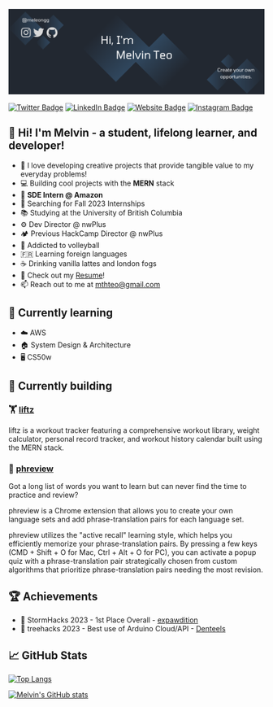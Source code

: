 [![Melvin's GitHub Header](./assets/GithubHeader.png)](https://meleongg.github.io)

[![Twitter Badge](https://img.shields.io/badge/Twitter-Profile-informational?style=flat&logo=twitter&logoColor=white&color=1CA2F1)](https://twitter.com/meleongg)
[![LinkedIn Badge](https://img.shields.io/badge/LinkedIn-Profile-informational?style=flat&logo=linkedin&logoColor=white&color=0D76A8)](https://www.linkedin.com/in/melvinhteo/)
[![Website Badge](https://img.shields.io/badge/-Website-e4405f?style=flat-square&logo=google-chrome&logoColor=white)](https://melvinteo.com)
[![Instagram Badge](https://img.shields.io/badge/-Instagram-e4405f?style=flat-square&logo=Instagram&logoColor=white)](https://www.instagram.com/meleongg)

## 👋 Hi! I'm Melvin - a student, lifelong learner, and developer!

- 🧠 I love developing creative projects that provide tangible value to my everyday problems!
- 💻 Building cool projects with the **MERN** stack 
- 👔 **SDE Intern @ Amazon**
- 👀 Searching for Fall 2023 Internships
- 📚 Studying at the University of British Columbia
- ⚙️ Dev Director @ nwPlus
- 🏕️ Previous HackCamp Director @ nwPlus
- 🏐 Addicted to volleyball 
- 🇫🇷 Learning foreign languages 
- ☕ Drinking vanilla lattes and london fogs
- 📝 Check out my [Resume](https://meleongg.github.io/resume/)!
- 📫 Reach out to me at mthteo@gmail.com

## 📑 Currently learning
- ☁️ AWS 
- 🏠 System Design & Architecture
- 🖥️ CS50w

## 🔭 Currently building
### 🏋️ [liftz](https://liftz-workout-tracker.vercel.app/) 
liftz is a workout tracker featuring a comprehensive workout library, weight calculator, personal record tracker, and workout history calendar built using the MERN stack. 

### 🔖 [phreview](https://chrome.google.com/webstore/detail/phreview-custom-language/fmdbfblejhabdfpejeemcedelgkdoggj?hl=en-GB&authuser=0) 
Got a long list of words you want to learn but can never find the time to practice and review? 

phreview is a Chrome extension that allows you to create your own language sets and add phrase-translation pairs for each language set. 

phreview utilizes the "active recall" learning style, which helps you efficiently memorize your phrase-translation pairs. By pressing a few keys (CMD + Shift + O for Mac, Ctrl + Alt + O for PC), you can activate a popup quiz with a phrase-translation pair strategically chosen from custom algorithms that prioritize phrase-translation pairs needing the most revision.

## 🏆 Achievements
- 🏅 StormHacks 2023 - 1st Place Overall - [expawdition](https://github.com/expawdition)
- 🤖 treehacks 2023 - Best use of Arduino Cloud/API - [Denteels](https://github.com/adahe8/dental-pain-tracker)

## &#x1f4c8; GitHub Stats
[![Top Langs](https://github-readme-stats.vercel.app/api/top-langs/?username=meleongg&hide=jupyter%20notebook&layout=compact&title_color=FFFFFF&text_color=c9cacc&icon_color=30475E&bg_color=222831)](https://github.com/anuraghazra/github-readme-stats)

[![Melvin's GitHub stats](https://github-readme-stats.vercel.app/api?username=meleongg&show_icons=true&title_color=FFFFFF&text_color=c9cacc&icon_color=30475E&bg_color=222831)](https://github.com/anuraghazra/github-readme-stats)
